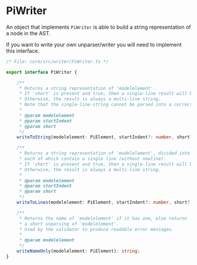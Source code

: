 
#  PiWriter

An object that implements `PiWriter` is able to build a string representation of a node in the AST.

If you want to write your own unparser/writer you will need to implement this interface.


```ts
/* File: core/src/writer/PiWriter.ts */

export interface PiWriter {

	/**
	 * Returns a string representation of 'modelelement'.
	 * If 'short' is present and true, then a single-line result will be given.
	 * Otherwise, the result is always a multi-line string.
	 * Note that the single-line-string cannot be parsed into a correct model.
	 *
	 * @param modelelement
	 * @param startIndent
	 * @param short
	 */
	writeToString(modelelement: PiElement, startIndent?: number, short?: boolean): string;

	/**
	 * Returns a string representation of 'modelelement', divided into an array of strings,
	 * each of which contain a single line (without newline).
	 * If 'short' is present and true, then a single-line result will be given.
	 * Otherwise, the result is always a multi-line string.
	 *
	 * @param modelelement
	 * @param startIndent
	 * @param short
	 */
	writeToLines(modelelement: PiElement, startIndent?: number, short?: boolean): string[];

	/**
	 * Returns the name of 'modelelement' if it has one, else returns
	 * a short unparsing of 'modelelement'.
	 * Used by the validator to produce readable error messages.
	 *
	 * @param modelelement
	 */
	writeNameOnly(modelelement: PiElement): string;
}

```
